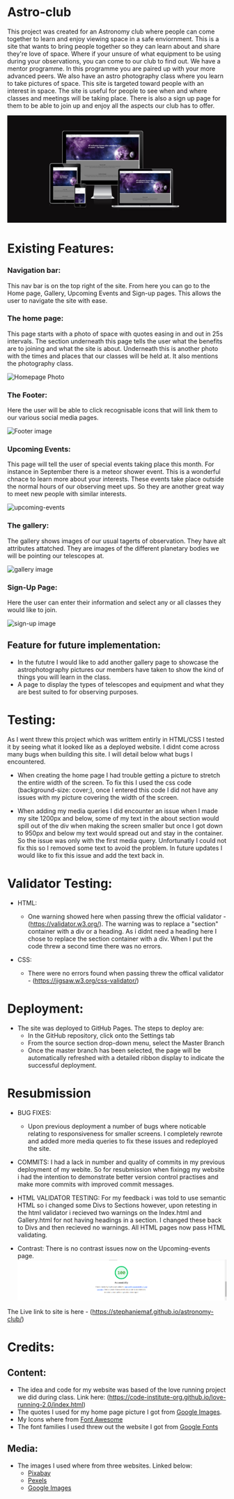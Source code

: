 # Astro-club
This project was created for an Astronomy club where people can come together to learn and enjoy viewing space in a safe enviornment. This is a site that wants to bring people together so they can learn about and share they're love of space. Where if your unsure of what equipment to be using during your observations, you can come to our club to find out. We have a mentor programme. In this programme you are paired up with your more advanced peers. We also have an astro photography class where you learn to take pictures of space. This site is targeted toward people with an interest in space. The site is useful for people to see when and where classes and meetings will be taking place. There is also a sign up page for them to be able to join up and enjoy all the aspects our club has to offer. 

![amiresponsive](assets/images/amirespon.png)


# Existing Features:
### Navigation bar:
This nav bar is on the top right of the site. From here you can go to the Home page, Gallery, Upcoming Events and Sign-up pages. This allows the user to navigate the site with ease.

### The home page:
 This page starts with a photo of space with quotes easing in and out in 25s intervals. The section underneath this page tells the user what the benefits are to joining and what the site is about. Underneath this is another photo with the times and places that our classes will be held at. It also mentions the photography class.

 ![Homepage Photo](../astronomy-club/assets/images/homepage.png)

### The Footer: 
Here the user will be able to click recognisable icons that will link them to our various social media pages.

![Footer image](../astronomy-club/assets/images/footer.png)

### Upcoming Events:
 This page will tell the user of special events taking place this month. For instance in September there is a meteor shower event. This is a wonderful chnace to learn more about your interests. These events take place outside the normal hours of our observing meet ups. So they are another great way to meet new people with similar interests.
 
 ![upcoming-events](../astronomy-club/assets/images/upcoming.png)
### The gallery:
 The gallery shows images of our usual tagerts of observation. They have alt attributes attatched. They are images of the different planetary bodies we will be pointing our telescopes at.

![gallery image](../astronomy-club/assets/images/solar%20system.png)
### Sign-Up Page:
Here the user can enter their information and select any or all classes they would like to join.

![sign-up image](../astronomy-club/assets/images/sign-up.png)

## Feature for future implementation:
* In the fututre I would like to add another gallery page to showcase the astrophotography pictures our members have taken to show the kind of things you will learn in the class.
* A page to display the types of telescopes and equipment and what they are best suited to for observing purposes.

# Testing:
As I went threw this project which was writtem entirly in HTML/CSS I tested it by seeing what it looked like as a deployed website. I didnt come across many bugs when building this site. I will detail below what bugs I encountered.
* When creating the home page I had trouble getting a picture to stretch the entire width of the screen. To fix this I used the css code (background-size: cover;), once I entered this code I did not have any issues with my picture covering the width of the screen.

* When adding my media queries I did encounter an issue when I made my site 1200px and below, some of my text in the about section would spill out of the div when making the screen smaller but once I got down to 950px and below my text would spread out and stay in the container. So the issue was only with the first media query.
Unfortunatly I could not fix this so I removed some text to avoid the problem. In future updates I would like to fix this issue and add the text back in.

# Validator Testing:

* HTML:
    * One warning showed here when passing threw the official validator - (https://validator.w3.org/). The warning was to replace a 
    "section" container with a div or a heading. As i didnt need a heading here I chose to replace the section container with a div. When I put the code threw a second time there was no errors.

* CSS: 
    * There were no errors found when passing threw the offical validator - (https://jigsaw.w3.org/css-validator/)

# Deployment:
* The site was deployed to GitHub Pages. The steps to deploy are:
    * In the GitHub repository, click onto the Settings tab
    * From the source section drop-down menu, select the Master Branch
    * Once the master branch has been selected, the page will be automatically refreshed with a detailed ribbon display to indicate the successful deployment.

# Resubmission
* BUG FIXES:
    * Upon previous deployment a number of bugs where noticable relating to responsiveness for smaller screens. I completely rewrote and added more media queries to fix these issues and redeployed the site.

* COMMITS: I had a lack in number and quality of commits in my previous deployment of my webite. So for resubmission when fixingg my website i had the intention to demonstrate better version control practises and make more commits with improved commit messages.

* HTML VALIDATOR TESTING: For my feedback i was told to use semantic HTML so i changed some Divs to Sections however, upon retesting in the html validator i recieved two warnings on the Index.html and Gallery.html for not having headings in a section. I changed these back to Divs and then recieved no warnings. All HTML pages now pass HTML validating.

* Contrast: There is no contrast issues now on the Upcoming-events page.
![lighthouse](assets/images/lighthouse.png)

The Live link to site is here - (https://stephaniemaf.github.io/astronomy-club/)

# Credits:

## Content:
* The idea and code for my website was based of the love running project we did during class. Link here:
  (https://code-institute-org.github.io/love-running-2.0/index.html)
* The quotes I used for my home page picture I got from [Google Images](https://images.google.com/).
* My Icons where from [Font Awesome](https://fontawesome.com/)  
* The font families I used threw out the website I got from [Google Fonts](https://fonts.google.com/about)                  

## Media:
* The images I used where from three websites. Linked below:
    * [Pixabay](https://pixabay.com/)
    * [Pexels](https://www.pexels.com/)
    * [Google Images](https://images.google.com/)





